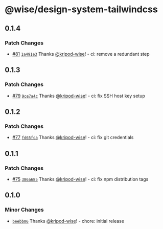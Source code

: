 # @wise/design-system-tailwindcss

## 0.1.4

### Patch Changes

- [#81](https://github.com/transferwise/design-system-web-tailwindcss/pull/81) [`1a491e3`](https://github.com/transferwise/design-system-web-tailwindcss/commit/1a491e3a6d605fd9d532e8357781386f8b4aca85) Thanks [@kripod-wise](https://github.com/kripod-wise)! - ci: remove a redundant step

## 0.1.3

### Patch Changes

- [#79](https://github.com/transferwise/design-system-web-tailwindcss/pull/79) [`9ce7a4c`](https://github.com/transferwise/design-system-web-tailwindcss/commit/9ce7a4c271946ff99695c5685a2f09b9ad8242fe) Thanks [@kripod-wise](https://github.com/kripod-wise)! - ci: fix SSH host key setup

## 0.1.2

### Patch Changes

- [#77](https://github.com/transferwise/design-system-web-tailwindcss/pull/77) [`fd65fca`](https://github.com/transferwise/design-system-web-tailwindcss/commit/fd65fca048117146d0d26e190aeb066cb3d8826d) Thanks [@kripod-wise](https://github.com/kripod-wise)! - ci: fix git credentials

## 0.1.1

### Patch Changes

- [#75](https://github.com/transferwise/design-system-web-tailwindcss/pull/75) [`386a685`](https://github.com/transferwise/design-system-web-tailwindcss/commit/386a6851e945805f77612eca6514f04d90ef0a97) Thanks [@kripod-wise](https://github.com/kripod-wise)! - ci: fix npm distribution tags

## 0.1.0

### Minor Changes

- [`beebb06`](https://github.com/transferwise/design-system-web-tailwindcss/commit/beebb062f7bc85658e68f0988aabed4432d28ac9) Thanks [@kripod-wise](https://github.com/kripod-wise)! - chore: initial release
